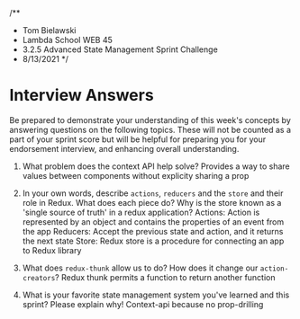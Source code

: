 /**
 * Tom Bielawski
 * Lambda School WEB 45
 * 3.2.5 Advanced State Management Sprint Challenge 
 * 8/13/2021
 */

# Interview Answers
Be prepared to demonstrate your understanding of this week's concepts by answering questions on the following topics. These will not be counted as a part of your sprint score but will be helpful for preparing you for your endorsement interview, and enhancing overall understanding.

1. What problem does the context API help solve?
Provides a way to share values between components without explicity sharing a prop

2. In your own words, describe `actions`, `reducers` and the `store` and their role in Redux. What does each piece do? Why is the store known as a 'single source of truth' in a redux application?
Actions: Action is represented by an object and contains the properties of an event from the app
Reducers: Accept the previous state and action, and it returns the next state
Store: Redux store is a procedure for connecting an app to Redux library


3. What does `redux-thunk` allow us to do? How does it change our `action-creators`?
Redux thunk permits a function to return another function

4. What is your favorite state management system you've learned and this sprint? Please explain why!
Context-api because no prop-drilling